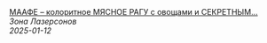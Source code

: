 <!--2025-01-12 09:00:53-->
<div class="yb">
  <a class="nodecor" href="/index.html?eda/maafe_koloritnoe_myasnoe_ragu_s_ovoshchami_i_sekretnym_ingredientom_recept_ot_ili_lazersona">
    <img class="preview" data-videoid="o3cjdPKw7rw" src="https://i4.ytimg.com/vi/o3cjdPKw7rw/hqdefault.jpg" align="middle" alt="">
  </a>
  <div class="inlbl text">
    <a class="nodecor" href="/index.html?eda/maafe_koloritnoe_myasnoe_ragu_s_ovoshchami_i_sekretnym_ingredientom_recept_ot_ili_lazersona">МААФЕ – колоритное МЯСНОЕ РАГУ с овощами и СЕКРЕТНЫМ...</a><br>
    <i class="smaller2">Зона Лазерсoнов</i><br>
    <i class="smaller3">2025-01-12</i>
  </div>
</div>
